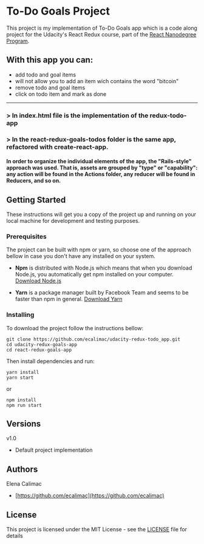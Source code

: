 # To-Do Goals Project

This project is my implementation of To-Do Goals app which is a code along project for the
Udacity's React Redux course, part of the [React Nanodegree Program](https://udacity.com/course/nd019).

## With this app you can:

- add todo and goal items
- will not allow you to add an item wich contains the word "bitcoin"
- remove todo and goal items
- click on todo item and mark as done

---

### > In index.html file is the implementation of the redux-todo-app

### > In the react-redux-goals-todos folder is the same app, refactored with create-react-app.

#### In order to organize the individual elements of the app, the "Rails-style" approach was used. That is, assets are grouped by "type" or "capability": any action will be found in the Actions folder, any reducer will be found in Reducers, and so on.

## Getting Started

These instructions will get you a copy of the project up and running on your local machine for development and testing purposes.

### Prerequisites

The project can be built with npm or yarn, so choose one of the approach bellow in case you don't have any installed on your system.

- **Npm** is distributed with Node.js which means that when you download Node.js, you automatically get npm installed on your computer. [Download Node.js](https://nodejs.org/en/download/)

- **Yarn** is a package manager built by Facebook Team and seems to be faster than npm in general. [Download Yarn](https://yarnpkg.com/en/docs/install)

### Installing

To download the project follow the instructions bellow:

```
git clone https://github.com/ecalimac/udacity-redux-todo_app.git
cd udacity-redux-goals-app
cd react-redux-goals-app
```

Then install dependencies and run:

```
yarn install
yarn start
```

or

```
npm install
npm run start
```

## Versions

v1.0

- Default project implementation

## Authors

Elena Calimac

- [https://github.com/ecalimac](https://github.com/ecalimac)

## License

This project is licensed under the MIT License - see the [LICENSE](LICENSE) file for details
